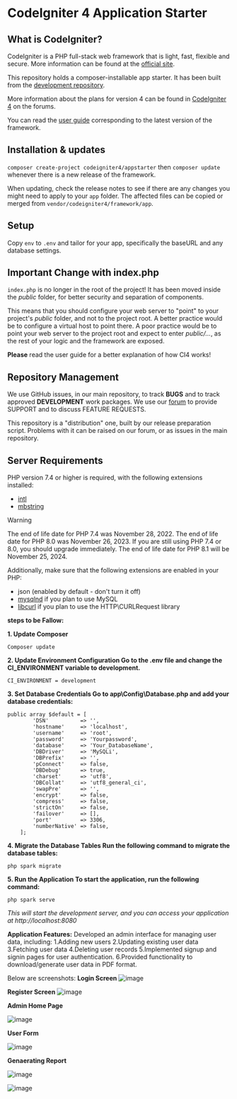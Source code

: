 # CodeIgniter 4 Application Starter

## What is CodeIgniter?

CodeIgniter is a PHP full-stack web framework that is light, fast, flexible and secure.
More information can be found at the [official site](https://codeigniter.com).

This repository holds a composer-installable app starter.
It has been built from the
[development repository](https://github.com/codeigniter4/CodeIgniter4).

More information about the plans for version 4 can be found in [CodeIgniter 4](https://forum.codeigniter.com/forumdisplay.php?fid=28) on the forums.

You can read the [user guide](https://codeigniter.com/user_guide/)
corresponding to the latest version of the framework.

## Installation & updates

`composer create-project codeigniter4/appstarter` then `composer update` whenever
there is a new release of the framework.

When updating, check the release notes to see if there are any changes you might need to apply
to your `app` folder. The affected files can be copied or merged from
`vendor/codeigniter4/framework/app`.

## Setup

Copy `env` to `.env` and tailor for your app, specifically the baseURL
and any database settings.

## Important Change with index.php

`index.php` is no longer in the root of the project! It has been moved inside the *public* folder,
for better security and separation of components.

This means that you should configure your web server to "point" to your project's *public* folder, and
not to the project root. A better practice would be to configure a virtual host to point there. A poor practice would be to point your web server to the project root and expect to enter *public/...*, as the rest of your logic and the
framework are exposed.

**Please** read the user guide for a better explanation of how CI4 works!

## Repository Management

We use GitHub issues, in our main repository, to track **BUGS** and to track approved **DEVELOPMENT** work packages.
We use our [forum](http://forum.codeigniter.com) to provide SUPPORT and to discuss
FEATURE REQUESTS.

This repository is a "distribution" one, built by our release preparation script.
Problems with it can be raised on our forum, or as issues in the main repository.

## Server Requirements

PHP version 7.4 or higher is required, with the following extensions installed:

- [intl](http://php.net/manual/en/intl.requirements.php)
- [mbstring](http://php.net/manual/en/mbstring.installation.php)

> [!WARNING]
> The end of life date for PHP 7.4 was November 28, 2022.
> The end of life date for PHP 8.0 was November 26, 2023.
> If you are still using PHP 7.4 or 8.0, you should upgrade immediately.
> The end of life date for PHP 8.1 will be November 25, 2024.

Additionally, make sure that the following extensions are enabled in your PHP:

- json (enabled by default - don't turn it off)
- [mysqlnd](http://php.net/manual/en/mysqlnd.install.php) if you plan to use MySQL
- [libcurl](http://php.net/manual/en/curl.requirements.php) if you plan to use the HTTP\CURLRequest library



**steps to be Fallow:**

**1. Update Composer**

```
Composer update

```

**2. Update Environment Configuration
Go to the .env file and change the CI_ENVIRONMENT variable to development.**

```
CI_ENVIRONMENT = development
```

**3. Set Database Credentials
Go to app\Config\Database.php and add your database credentials:**
```
public array $default = [
        'DSN'          => '',
        'hostname'     => 'localhost',
        'username'     => 'root',
        'password'     => 'Yourpassword',
        'database'     => 'Your_DatabaseName',
        'DBDriver'     => 'MySQLi',
        'DBPrefix'     => '',
        'pConnect'     => false,
        'DBDebug'      => true,
        'charset'      => 'utf8',
        'DBCollat'     => 'utf8_general_ci',
        'swapPre'      => '',
        'encrypt'      => false,
        'compress'     => false,
        'strictOn'     => false,
        'failover'     => [],
        'port'         => 3306,
        'numberNative' => false,
    ];

```
**4. Migrate the Database Tables
Run the following command to migrate the database tables:**
```
php spark migrate

```
**5. Run the Application
To start the application, run the following command:**
```
php spark serve

```
*This will start the development server, and you can access your application at http://localhost:8080*


**Application Features:**
Developed an admin interface for managing user data, including:
1.Adding new users
2.Updating existing user data
3.Fetching user data
4.Deleting user records
5.Implemented signup and signin pages for user authentication.
6.Provided functionality to download/generate user data in PDF format.

Below are screenshots:
**Login Screen**
![image](https://github.com/krishna9901/Codeigneter4_Crudadmin_template-/assets/54264561/ed215c7a-7e1c-4d2c-9a58-41398c8c4488)

**Register Screen**
![image](https://github.com/krishna9901/Codeigneter4_Crudadmin_template-/assets/54264561/e6bea85f-40f2-4c8c-8c12-fd8af6748869)


**Admin Home Page**

![image](https://github.com/krishna9901/Codeigneter4_Crudadmin_template-/assets/54264561/3e0bb79c-722d-4743-acc9-d01e95d7ce41)


**User Form**

![image](https://github.com/krishna9901/Codeigneter4_Crudadmin_template-/assets/54264561/05ad3ffe-ec21-4fba-a73d-06ee37c249ea)


**Genaerating Report**

![image](https://github.com/krishna9901/Codeigneter4_Crudadmin_template-/assets/54264561/47e84b3b-797b-42fd-a265-23c74e3eb0b1)

![image](https://github.com/krishna9901/Codeigneter4_Crudadmin_template-/assets/54264561/e488637a-fb17-471a-b95c-79137455be5d)














